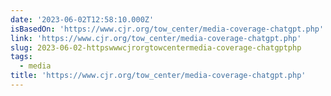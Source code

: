 ```yaml
---
date: '2023-06-02T12:58:10.000Z'
isBasedOn: 'https://www.cjr.org/tow_center/media-coverage-chatgpt.php'
link: 'https://www.cjr.org/tow_center/media-coverage-chatgpt.php'
slug: 2023-06-02-httpswwwcjrorgtowcentermedia-coverage-chatgptphp
tags:
  - media
title: 'https://www.cjr.org/tow_center/media-coverage-chatgpt.php'
---
```


